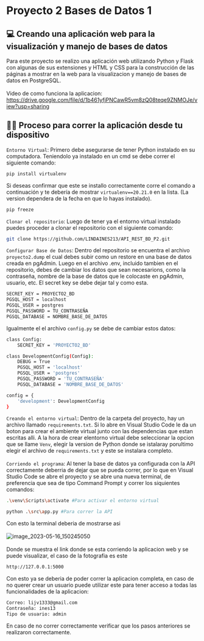 # Proyecto 2 Bases de Datos 1

## 💻 Creando una aplicación web para la visualización y manejo de bases de datos

Para este proyecto se realizo una aplicación web utilizando Python y Flask con algunas de sus extensiones y HTML y CSS para la construcción de las páginas a mostrar en la web para la visualizacion y manejo de bases de datos en PostgreSQL. <br><br>
Video de como funciona la aplicacion: https://drive.google.com/file/d/1b461yfjPNCawR5vm8zQ08teqe9ZNMOJe/view?usp=sharing

## 👩‍💻 Proceso para correr la aplicación desde tu dispositivo

`Entorno Virtual`: Primero debe asegurarse de tener Python instalado en su computadora. Teniendolo ya instalado en un cmd se debe correr el siguiente comando:
```bash
pip install virtualenv
```
Si deseas confirmar que este se installo correctamente corre el comando a continuación y te debería de mostrar `virtualenv==20.21.0` en la lista. (La version dependera de la fecha en que lo hayas instalado).
```bash
pip freeze
```
`Clonar el repositorio`: Luego de tener ya el entorno virtual instalado puedes proceder a clonar el repositorio con el siguiente comando:
```bash
git clone https://github.com/LINDAINES213/API_REST_BD_P2.git
``` 
`Configurar Base de Datos`: Dentro del repositorio se encuentra el archivo `proyecto2.dump` el cual debes subir como un restore en una base de datos creada en pgAdmin. Luego en el archivo .env, incluido tambien en el repositorio, debes de cambiar los datos que sean necesarions, como la contraseña, nombre de la base de datos que le colocaste en pgAdmin, usuario, etc. El secret key se debe dejar tal y como esta.
```bash
SECRET_KEY = PROYECTO2_BD
PGSQL_HOST = localhost
PGSQL_USER = postgres
PGSQL_PASSWORD = TU_CONTRASEÑA
PGSQL_DATABASE = NOMBRE_BASE_DE_DATOS
```
Igualmente el el archivo `config.py` se debe de cambiar estos datos:
```bash
class Config:
    SECRET_KEY = 'PROYECTO2_BD'

class DevelopmentConfig(Config):
    DEBUG = True
    PGSQL_HOST = 'localhost'
    PGSQL_USER = 'postgres'
    PGSQL_PASSWORD = 'TU_CONTRASEÑA'
    PGSQL_DATABASE = 'NOMBRE_BASE_DE_DATOS'

config = {
    'development': DevelopmentConfig
}
```
`Creando el entorno virtual`: Dentro de la carpeta del proyecto, hay un archivo llamado `requirements.txt`. Si lo abre en Visual Studio Code le da un boton para crear el ambiente virtual junto con las dependencias que estan escritas alli. A la hora de crear elentorno virtual debe seleccionar la opcion que se llame `Venv`, elegir la version de Python donde se istalaray porultimo elegir el archivo de `requirements.txt` y este se instalara completo.<br><br>
`Corriendo el programa`: Al tener la base de datos ya configurada con la API correctamente deberria de dejar que se pueda correr, por lo que en Visual Studio Code se abre el proyecto y se abre una nueva terminal, de preferencia que sea de tipo Command Prompt y correr los siquientes comandos:
```bash
.\venv\Scripts\activate #Para activar el entorno virtual
```
```bash
python .\src\app.py #Para correr la API
```
Con esto la terminal deberia de mostrarse asi <br><br>
![image_2023-05-16_150245050](https://github.com/LINDAINES213/API_REST_BD_P2/assets/77686175/811acd93-475e-494a-a4aa-467bbfa35058) <br><br>
Donde se muestra el link donde se esta corriendo la aplicacion web y se puede visualizar, el caso de la fotografia es este
```bash
http://127.0.0.1:5000
```
Con esto ya se deberia de poder correr la aplicacion completa, en caso de no querer crear un usuario puede utilizar este para tener acceso a todas las funcionalidades de la aplicacion: 
```bash
Correo: lijv1333@gmail.com
Contraseña: ines13
Tipo de usuario: admin
```

En caso de no correr correctamente verificar que los pasos anteriores se realizaron correctamente.
